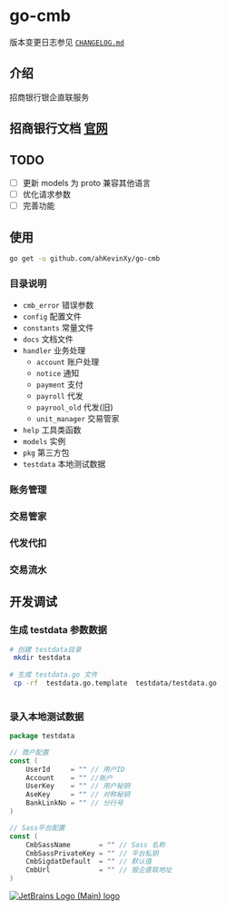 # go-cmb



版本变更日志参见 [`CHANGELOG.md`](CHANGELOG.md)


## 介绍

招商银行银企直联服务

## 招商银行文档 [官网](https://openbiz.cmbchina.com/developer/UI/business/Index.aspx)



## TODO

- [ ] 更新 models 为 proto 兼容其他语言
- [ ] 优化请求参数
- [ ] 完善功能

## 使用

```bash
go get -u github.com/ahKevinXy/go-cmb
```

### 目录说明

* `cmb_error` 错误参数
* `config`  配置文件
* `constants` 常量文件
* `docs` 文档文件
* `handler` 业务处理
    * `account` 账户处理
    * `notice` 通知
    * `payment` 支付
    * `payroll` 代发
    * `payrool_old` 代发(旧)
    * `unit_manager` 交易管家
* `help` 工具类函数
* `models` 实例
* `pkg` 第三方包
* `testdata` 本地测试数据


### 账务管理

### 交易管家

### 代发代扣


### 交易流水



## 开发调试

### 生成 testdata 参数数据
```bash
# 创建 testdata目录
 mkdir testdata
 
# 生成 testdata.go 文件
 cp -rf  testdata.go.template  testdata/testdata.go
 
```

### 录入本地测试数据

```go
package testdata

// 商户配置
const (
	UserId     = "" // 用户ID
	Account    = "" //账户
	UserKey    = "" // 用户秘钥
	AseKey     = "" // 对称秘钥
	BankLinkNo = "" // 分行号
)

// Sass平台配置
const (
	CmbSassName       = "" // Sass 名称
	CmbSassPrivateKey = "" // 平台私钥
	CmbSigdatDefault  = "" // 默认值
	CmbUrl            = "" // 银企直联地址
)

```


[![JetBrains Logo (Main) logo](https://resources.jetbrains.com/storage/products/company/brand/logos/jb_beam.svg "logo")](https://jb.gg/OpenSourceSupport)



